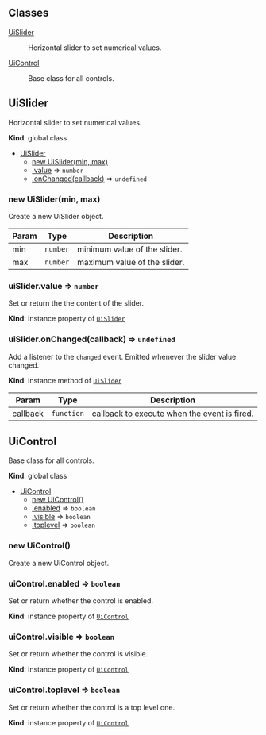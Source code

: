 ## Classes

<dl>
<dt><a href="#UiSlider">UiSlider</a></dt>
<dd><p>Horizontal slider to set numerical values.</p>
</dd>
<dt><a href="#UiControl">UiControl</a></dt>
<dd><p>Base class for all controls.</p>
</dd>
</dl>

<a name="UiSlider"></a>

## UiSlider
Horizontal slider to set numerical values.

**Kind**: global class  

* [UiSlider](#UiSlider)
    * [new UiSlider(min, max)](#new_UiSlider_new)
    * [.value](#UiSlider+value) ⇒ <code>number</code>
    * [.onChanged(callback)](#UiSlider+onChanged) ⇒ <code>undefined</code>

<a name="new_UiSlider_new"></a>

### new UiSlider(min, max)
Create a new UiSlider object.


| Param | Type | Description |
| --- | --- | --- |
| min | <code>number</code> | minimum value of the slider. |
| max | <code>number</code> | maximum value of the slider. |

<a name="UiSlider+value"></a>

### uiSlider.value ⇒ <code>number</code>
Set or return the the content of the slider.

**Kind**: instance property of [<code>UiSlider</code>](#UiSlider)  
<a name="UiSlider+onChanged"></a>

### uiSlider.onChanged(callback) ⇒ <code>undefined</code>
Add a listener to the `changed` event. Emitted whenever the slider value
changed.

**Kind**: instance method of [<code>UiSlider</code>](#UiSlider)  

| Param | Type | Description |
| --- | --- | --- |
| callback | <code>function</code> | callback to execute when the event is fired. |

<a name="UiControl"></a>

## UiControl
Base class for all controls.

**Kind**: global class  

* [UiControl](#UiControl)
    * [new UiControl()](#new_UiControl_new)
    * [.enabled](#UiControl+enabled) ⇒ <code>boolean</code>
    * [.visible](#UiControl+visible) ⇒ <code>boolean</code>
    * [.toplevel](#UiControl+toplevel) ⇒ <code>boolean</code>

<a name="new_UiControl_new"></a>

### new UiControl()
Create a new UiControl object.

<a name="UiControl+enabled"></a>

### uiControl.enabled ⇒ <code>boolean</code>
Set or return whether the control is enabled.

**Kind**: instance property of [<code>UiControl</code>](#UiControl)  
<a name="UiControl+visible"></a>

### uiControl.visible ⇒ <code>boolean</code>
Set or return whether the control is visible.

**Kind**: instance property of [<code>UiControl</code>](#UiControl)  
<a name="UiControl+toplevel"></a>

### uiControl.toplevel ⇒ <code>boolean</code>
Set or return whether the control is a top level one.

**Kind**: instance property of [<code>UiControl</code>](#UiControl)  
